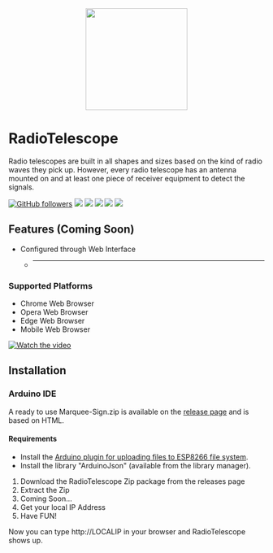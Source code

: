 <div align="center">
	<a href="https://github.com/Furkanprlk/RadioTelescope">
		<img src="./RadioTelescope/data/netracker.ico" width="200" height="200">
	</a>
</div>

# RadioTelescope
Radio telescopes are built in all shapes and sizes based on the kind of radio waves they pick up. However, every radio telescope has an antenna mounted on and at least one piece of receiver equipment to detect the signals.


[![GitHub followers](https://img.shields.io/github/followers/Furkanprlk?style=social)](https://github.com/Furkanprlk) &#9;
![](https://img.shields.io/github/forks/Furkanprlk/RadioTelescope.svg)&#9;
![](https://img.shields.io/github/stars/Furkanprlk/RadioTelescope.svg)&#9;
![](https://img.shields.io/github/tag/Furkanprlk/RadioTelescope.svg)&#9;
![](https://img.shields.io/github/release/Furkanprlk/RadioTelescope.svg)&#9;
![](https://img.shields.io/github/issues/Furkanprlk/RadioTelescope.svg)&#9;


## Features (Coming Soon)
* Configured through Web Interface
    * --------

### Supported Platforms
* Chrome Web Browser
* Opera Web Browser
* Edge Web Browser
* Mobile Web Browser


[![Watch the video](https://i.imgur.com/vKb2F1B.png)](https://www.youtube.com/shorts/yQ-8DDZNZeI)

## Installation

### Arduino IDE
A ready to use Marquee-Sign.zip is available on the [release page](https://github.com/Furkanprlk/Marquee-Sign/) and is based on HTML.

#### Requirements
* Install the [Arduino plugin for uploading files to ESP8266 file system](https://github.com/esp8266/arduino-esp8266fs-plugin).
* Install the library "ArduinoJson" (available from the library manager).



1. Download the RadioTelescope Zip package from the releases page
2. Extract the Zip
3. Coming Soon...
6. Get your local IP Address
7. Have FUN!

Now you can type http://LOCALIP in your browser and RadioTelescope shows up.
